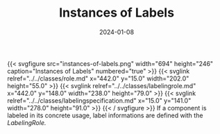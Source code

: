 ﻿---
title: Instances of Labels
toc: false
type: specs
layout: diagram
date: "2024-01-08"
draft: false
specification: VEC
version: 2.1.0
documentType: "Recommendation"
elementType: Diagram
classes:
  - Role
  - LabelingRole
  - LabelingSpecification
menu:
  VEC-2.1.0:    
    parent: instances-of-components
    identifier: instances-of-components/instances-of-labels
    weight: 1007015 

# Prev/next pager order (if `docs_section_pager` enabled in `params.toml`)
weight: 1007015
---
{{< svgfigure src="instances-of-labels.png" width="694" height="246" caption="Instances of Labels" numbered="true" >}}
  {{< svglink relref="../../classes/role.md" x="442.0" y="15.0" width="202.0" height="55.0" >}}
  {{< svglink relref="../../classes/labelingrole.md" x="442.0" y="148.0" width="238.0" height="79.0" >}}
  {{< svglink relref="../../classes/labelingspecification.md" x="15.0" y="141.0" width="278.0" height="91.0" >}}
{{< / svgfigure >}}
If a component is labeled in its concrete usage, label informations are defined with the <i>LabelingRole.</i>
